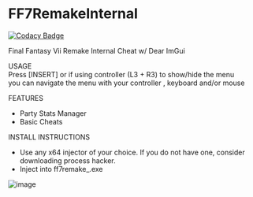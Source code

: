 # FF7RemakeInternal

[![Codacy Badge](https://api.codacy.com/project/badge/Grade/6b53eadefff6402ea7881bfb25a43b3d)](https://app.codacy.com/gh/xCENTx/FF7RemakeInternal?utm_source=github.com&utm_medium=referral&utm_content=xCENTx/FF7RemakeInternal&utm_campaign=Badge_Grade_Settings)

 Final Fantasy Vii Remake Internal Cheat w/ Dear ImGui
 
USAGE  
Press [INSERT] or if using controller (L3 + R3) to show/hide the menu  
you can navigate the menu with your controller , keyboard and/or mouse

FEATURES
- Party Stats Manager
- Basic Cheats


INSTALL INSTRUCTIONS  
- Use any x64 injector of your choice. If you do not have one, consider downloading process hacker. 
- Inject into ff7remake_.exe

![image](https://user-images.githubusercontent.com/80198020/174692162-279ded07-3844-46bd-b00a-3290cac2fbaf.png)